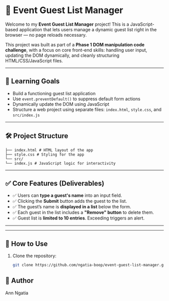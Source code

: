 # 🎉 Event Guest List Manager

Welcome to my **Event Guest List Manager** project! This is a JavaScript-based application that lets users manage a dynamic guest list right in the browser — no page reloads necessary.

This project was built as part of a **Phase 1 DOM manipulation code challenge**, with a focus on core front-end skills: handling user input, updating the DOM dynamically, and cleanly structuring HTML/CSS/JavaScript files.

---

## 🚀 Learning Goals

- Build a functioning guest list application
- Use `event.preventDefault()` to suppress default form actions
- Dynamically update the DOM using JavaScript
- Structure a web project using separate files: `index.html`, `style.css`, and `src/index.js`

---

## 🛠 Project Structure

```event-guest-list-manager/
├── index.html # HTML layout of the app
├── style.css # Styling for the app
└── src/
└── index.js # JavaScript logic for interactivity
```

---

## ✅ Core Features (Deliverables)

- ✅ Users can **type a guest's name** into an input field.
- ✅ Clicking the **Submit** button adds the guest to the list.
- ✅ The guest’s name is **displayed in a list** below the form.
- ✅ Each guest in the list includes a **"Remove" button** to delete them.
- ✅ Guest list is **limited to 10 entries**. Exceeding triggers an alert.

---
---

## 👀 How to Use

1. Clone the repository:
   ```bash
   git clone https://github.com/ngatia-boop/event-guest-list-manager.git

  ## 🤖 Author
  Ann Ngatia
